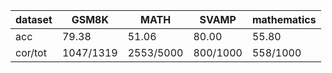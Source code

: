 |dataset|GSM8K|MATH|SVAMP|mathematics|
|--|--|--|--|--|
|acc|79.38|51.06|80.00|55.80|
|cor/tot|1047/1319|2553/5000|800/1000|558/1000|
